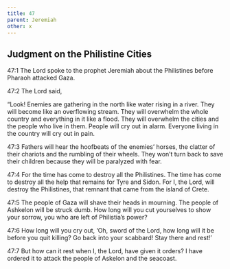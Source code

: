 ```yaml
---
title: 47
parent: Jeremiah
other: x
---
```



## Judgment on the Philistine Cities

<a name="47:1">47:1</a> The Lord spoke to the prophet Jeremiah about the Philistines before Pharaoh attacked Gaza.

<a name="47:2">47:2</a> The Lord said,

“Look! Enemies are gathering in the north like water rising in a river.
They will become like an overflowing stream.
They will overwhelm the whole country and everything in it like a flood.
They will overwhelm the cities and the people who live in them.
People will cry out in alarm.
Everyone living in the country will cry out in pain.

<a name="47:3">47:3</a> Fathers will hear the hoofbeats of the enemies’ horses,
the clatter of their chariots and the rumbling of their wheels.
They won’t turn back to save their children
because they will be paralyzed with fear.

<a name="47:4">47:4</a> For the time has come
to destroy all the Philistines.
The time has come to destroy all the help
that remains for Tyre and Sidon.
For I, the Lord, will destroy the Philistines,
that remnant that came from the island of Crete.

<a name="47:5">47:5</a> The people of Gaza will shave their heads in mourning.
The people of Ashkelon will be struck dumb.
How long will you cut yourselves to show your sorrow,
you who are left of Philistia’s power?

<a name="47:6">47:6</a> How long will you cry out, ‘Oh, sword of the Lord,
how long will it be before you quit killing?
Go back into your scabbard!
Stay there and rest!’

<a name="47:7">47:7</a> But how can it rest
when I, the Lord, have given it orders?
I have ordered it to attack
the people of Askelon and the seacoast.